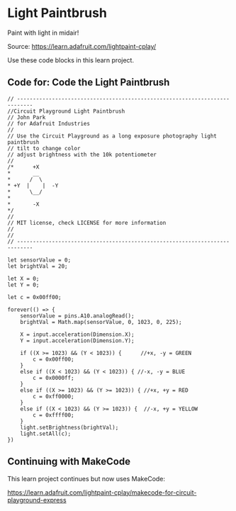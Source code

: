 # Light Paintbrush

Paint with light in midair!

Source: https://learn.adafruit.com/lightpaint-cplay/

Use these code blocks in this learn project.

## Code for: Code the Light Paintbrush

```blocks
// ---------------------------------------------------------------------------
//Circuit Playground Light Paintbrush
// John Park
// for Adafruit Industries
//
// Use the Circuit Playground as a long exposure photography light paintbrush
// tilt to change color
// adjust brightness with the 10k potentiometer
//
/*      +X 
*       __
*      /  \  
* +Y  |    |  -Y
*      \__/
*      
*       -X
*/
//
// MIT license, check LICENSE for more information
//
//
// ---------------------------------------------------------------------------

let sensorValue = 0;
let brightVal = 20;

let X = 0;
let Y = 0;

let c = 0x00ff00;

forever(() => {
    sensorValue = pins.A10.analogRead();
    brightVal = Math.map(sensorValue, 0, 1023, 0, 225);

    X = input.acceleration(Dimension.X);
    Y = input.acceleration(Dimension.Y);

    if ((X >= 1023) && (Y < 1023)) {      //+x, -y = GREEN
        c = 0x00ff00;
    }
    else if ((X < 1023) && (Y < 1023)) { //-x, -y = BLUE
        c = 0x0000ff;
    }
    else if ((X >= 1023) && (Y >= 1023)) { //+x, +y = RED
        c = 0xff0000;
    }
    else if ((X < 1023) && (Y >= 1023)) {  //-x, +y = YELLOW
        c = 0xffff00;
    }
    light.setBrightness(brightVal);
    light.setAll(c);
})
```

## Continuing with MakeCode

This learn project continues but now uses MakeCode:

https://learn.adafruit.com/lightpaint-cplay/makecode-for-circuit-playground-express
